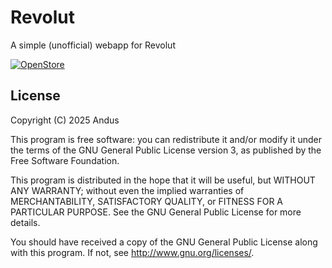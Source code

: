 # Revolut

A simple (unofficial) webapp for Revolut

[![OpenStore](https://open-store.io/badges/en_US.png)](https://open-store.io/app/revolut.andus)

## License

Copyright (C) 2025  Andus

This program is free software: you can redistribute it and/or modify it under
the terms of the GNU General Public License version 3, as published by the
Free Software Foundation.

This program is distributed in the hope that it will be useful, but WITHOUT ANY
WARRANTY; without even the implied warranties of MERCHANTABILITY, SATISFACTORY
QUALITY, or FITNESS FOR A PARTICULAR PURPOSE.  See the GNU General Public License
for more details.

You should have received a copy of the GNU General Public License along with
this program. If not, see <http://www.gnu.org/licenses/>.
